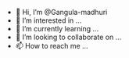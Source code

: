 - 👋 Hi, I’m @Gangula-madhuri
- 👀 I’m interested in ...
- 🌱 I’m currently learning ...
- 💞️ I’m looking to collaborate on ...
- 📫 How to reach me ...

<!---
Gangula-madhuri/Gangula-madhuri is a ✨ special ✨ repository because its `README.md` (this file) appears on your GitHub profile.
You can click the Preview link to take a look at your changes.
--->
